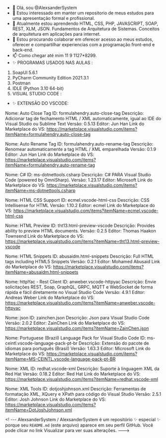 - 👋 Olá, sou @AlexsanderSystem
- 👀 Estou interessado em manter um repositorio de meus estudos para uma apresentação formal e profissional.
- 🌱 Atualmente estou aprendendo HTML, CSS, PHP, JAVASCRIPT, SOAP, REST, XLM, JSON. Fundamentos de Arquitetura de Sistemas.
Conceitos de arquitetura em aplicações para internet.
- 💞️ Estou procurando colaborar em oferecer acesso ao meus estudos, oferecer e compartilhar experiencias com a programação front-end e back-end. 
- 📫 Como chegar até mim 11 9 1127*8299.
- ✨ PROGRAMAS USADOS NAS AULAS :
1. SoapUI 5.6.1
2. PyCharm Community Edition 2021.3.1
3. Postman
4. IDLE (Python 3.10 64-bit)
5. VISUAL STUDIO CODE : 
- ✨ EXTENSÃO DO VSCODE:

Nome: Auto Close Tag
ID: formulahendry.auto-close-tag
Descrição: Adicionar tag de fechamento HTML / XML automaticamente, igual ao IDE do Visual Studio ou Sublime Text 
Versão: 0.5.13
Editor: Jun Han
Link do Marketplace do VS: https://marketplace.visualstudio.com/items?itemName=formulahendry.auto-close-tag

Nome: Auto Rename Tag
ID: formulahendry.auto-rename-tag
Descrição: Renomear automaticamente a tag HTML / XML emparelhada 
Versão: 0.1.9
Editor: Jun Han
Link do Marketplace do VS: https://marketplace.visualstudio.com/items?itemName=formulahendry.auto-rename-tag

Nome: C#
ID: ms-dotnettools.csharp
Descrição: C# PARA Visual Studio Code (powered by OmniSharp).
Versão: 1.23.17
Editor: Microsoft
Link do Marketplace do VS: https://marketplace.visualstudio.com/items?itemName=ms-dotnettools.csharp

Nome: HTML CSS Support
ID: ecmel.vscode-html-css
Descrição: CSS Intellisense for HTML
Versão: 1.10.2
Editor: ecmel
Link do Marketplace do VS: https://marketplace.visualstudio.com/items?itemName=ecmel.vscode-html-css

Nome: HTML Preview
ID: tht13.html-preview-vscode
Descrição: Provides ability to preview HTML documents.
Versão: 0.2.5
Editor: Thomas Haakon Townsend
Link do Marketplace do VS: https://marketplace.visualstudio.com/items?itemName=tht13.html-preview-vscode

Nome: HTML Snippets
ID: abusaidm.html-snippets
Descrição: Full HTML tags including HTML5 Snippets
Versão: 0.2.1
Editor: Mohamed Abusaid
Link do Marketplace do VS: https://marketplace.visualstudio.com/items?itemName=abusaidm.html-snippets

Nome: httpYac - Rest Client
ID: anweber.vscode-httpyac
Descrição: Envie solicitações REST, Soap, GraphQL, GRPC, MQTT e WebSocket de forma rápida e fácil diretamente no Visual Studio Code
Versão: 4.9.1 
Editor: Andreas Weber
Link do Marketplace do VS: https://marketplace.visualstudio.com/items?itemName=anweber.vscode-httpyac

Nome: json
ID: zainchen.json
Descrição: Json para Visual Studio Code
Versão: 2.0.2
Editor: ZainChen
Link do Marketplace do VS: https://marketplace.visualstudio.com/items?itemName=ZainChen.json

Nome: Portuguese (Brazil) Language Pack for Visual Studio Code
ID: ms-ceintl.vscode-language-pack-pt-br
Descrição: Extensão do pacote de idiomas para português (Brasil) 
Versão: 1.63.3
Editor: Microsoft
Link do Marketplace do VS: https://marketplace.visualstudio.com/items?itemName=MS-CEINTL.vscode-language-pack-pt-BR

Nome: XML
ID: redhat.vscode-xml
Descrição: Suporte à linguagem XML da Red Hat 
Versão: 0.18.2
Editor: Red Hat
Link do Marketplace do VS: https://marketplace.visualstudio.com/items?itemName=redhat.vscode-xml

Nome: XML Tools
ID: dotjoshjohnson.xml
Descrição: Ferramentas de formatação XML, XQuery e XPath para código do Visual Studio 
Versão: 2.5.1
Editor: Josh Johnson
Link do Marketplace do VS: https://marketplace.visualstudio.com/items?itemName=DotJoshJohnson.xml

<! ---
AlexsanderSystem / AlexsanderSystem é um repositório ✨ especial ✨ porque seu `README.md` (este arquivo) aparece em seu perfil GitHub.
Você pode clicar no link Visualizar para ver suas alterações.
---> 

